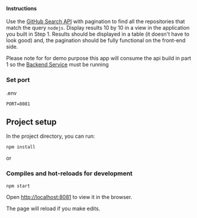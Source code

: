 #### Instructions

Use the [GitHub Search API](https://docs.github.com/en/free-pro-team@latest/rest/guides/traversing-with-pagination) with pagination to find all the repositories that match the query `nodejs`. Display results 10 by 10 in a view in the application you built in Step 1. Results should be displayed in a table (it doesn't have to look good) and, the pagination should be fully functional on the front-end side.

Please note for for demo purpose this app will consume the api build in part 1 so the [Backend Service](https://github.com/dheerajsh/pomelo-cc) must be running 

### Set port
.env
```
PORT=8081
```

## Project setup

In the project directory, you can run:

```
npm install

```

or

### Compiles and hot-reloads for development

```
npm start

```

Open [http://localhost:8081](http://localhost:8081) to view it in the browser.

The page will reload if you make edits.
